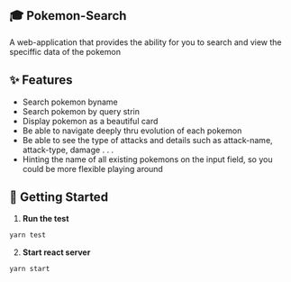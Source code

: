 ## 🎓 Pokemon-Search

A web-application that provides the ability for you to search and view the speciffic data of the pokemon

## ✨ Features

- Search pokemon byname
- Search pokemon by query strin
- Display pokemon as a beautiful card
- Be able to navigate deeply thru evolution of each pokemon
- Be able to see the type of attacks and details such as attack-name, attack-type, damage . . .
- Hinting the name of all existing pokemons on the input field, so you could be more flexible playing around

## 🚀 Getting Started

1. **Run the test**

```sh
yarn test
```


2. **Start react server**

```sh
yarn start
```

